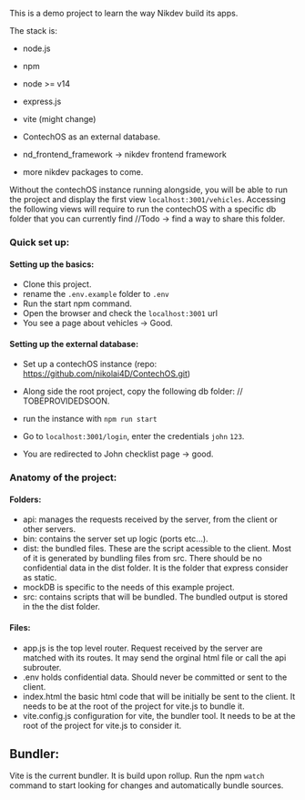 This is a demo project to learn the way Nikdev build its apps.

The stack is:
- node.js
- npm
- node >= v14
- express.js
- vite (might change)
- ContechOS as an external database.

- nd_frontend_framework -> nikdev frontend framework
- more nikdev packages to come.


Without the contechOS instance running alongside, you will be able to run the project and display the first view ```localhost:3001/vehicles```. Accessing the following views will require to run the contechOS with a specific db folder that you can currently find //Todo -> find a way to share this folder.

### Quick set up:

#### Setting up the basics:

- Clone this project.
- rename the ```.env.example``` folder to ```.env```
- Run the start npm command.
- Open the browser and check the ```localhost:3001``` url
- You see a page about vehicles -> Good.

#### Setting up the external database:

 - Set up a contechOS instance (repo: https://github.com/nikolai4D/ContechOS.git)
 - Along side the root project, copy the following db folder: // TOBEPROVIDEDSOON.
 - run the instance with ```npm run start```
 
 - Go to ```localhost:3001/login```, enter the credentials ```john``` ```123```.
 - You are redirected to John checklist page -> good.

### Anatomy of the project:

#### Folders:

- api: manages the requests received by the server, from the client or other servers.
- bin: contains the server set up logic (ports etc...).
- dist: the bundled files. These are the script acessible to the client. Most of it is generated by bundling files from src. There should be no confidential data in the dist folder. It is the folder that express consider as static.
- mockDB is specific to the needs of this example project.
- src: contains scripts that will be bundled. The bundled output is stored in the the dist folder.

#### Files:
 - app.js is the top level router. Request received by the server are matched with its routes. It may send the orginal html file or call the api subrouter.
 - .env holds confidential data. Should never be committed or sent to the client.
 - index.html the basic html code that will be initially be sent to the client. It needs to be at the root of the project for vite.js to bundle it.
 - vite.config.js configuration for vite, the bundler tool. It needs to be at the root of the project for vite.js to consider it.

## Bundler:

Vite is the current bundler. It is build upon rollup.
Run the npm ```watch``` command to start looking for changes and automatically bundle sources.
